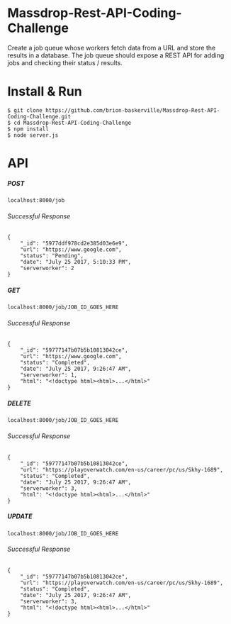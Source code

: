 # Massdrop-Rest-API-Coding-Challenge
Create a job queue whose workers fetch data from a URL and store the results in a database.  The job queue should expose a REST API for adding jobs and checking their status / results.

# Install & Run
```
$ git clone https://github.com/brion-baskerville/Massdrop-Rest-API-Coding-Challenge.git
$ cd Massdrop-Rest-API-Coding-Challenge
$ npm install
$ node server.js
```

# API
##### POST
```
localhost:8000/job
```
###### Successful Response
```
{
    "_id": "5977ddf978cd2e385d03e6e9",
    "url": "https://www.google.com",
    "status": "Pending",
    "date": "July 25 2017, 5:10:33 PM",
    "serverworker": 2
}
```
##### GET
```
localhost:8000/job/JOB_ID_GOES_HERE
```
###### Successful Response
```
{
    "_id": "59777147b07b5b10813042ce",
    "url": "https://www.google.com",
    "status": "Completed",
    "date": "July 25 2017, 9:26:47 AM", 
    "serverworker": 1,
    "html": "<!doctype html><html>...</html>"
}
```
##### DELETE
```
localhost:8000/job/JOB_ID_GOES_HERE
```
###### Successful Response
```
{
    "_id": "59777147b07b5b10813042ce",
    "url": "https://playoverwatch.com/en-us/career/pc/us/Skhy-1689",
    "status": "Completed",
    "date": "July 25 2017, 9:26:47 AM",
    "serverworker": 3,
    "html": "<!doctype html><html>...</html>"
}
```
##### UPDATE
```
localhost:8000/job/JOB_ID_GOES_HERE
```
###### Successful Response
```
{
    "_id": "59777147b07b5b10813042ce",
    "url": "https://playoverwatch.com/en-us/career/pc/us/Skhy-1689",
    "status": "Completed",
    "date": "July 25 2017, 9:26:47 AM",
    "serverworker": 3,
    "html": "<!doctype html><html>...</html>"
}
```
